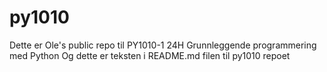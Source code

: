 # py1010
Dette er Ole's public repo til PY1010-1 24H Grunnleggende programmering med Python
Og dette er teksten i README.md filen til py1010 repoet
